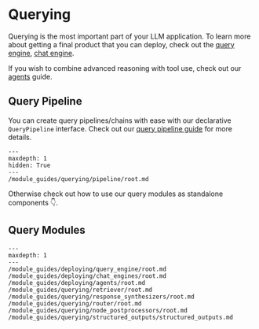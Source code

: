 # Querying

Querying is the most important part of your LLM application. To learn more about getting a final product that you can deploy, check out the [query engine](/module_guides/deploying/query_engine/root.md), [chat engine](/module_guides/deploying/chat_engines/root.md).

If you wish to combine advanced reasoning with tool use, check out our [agents](/module_guides/deploying/agents/root.md) guide.

## Query Pipeline

You can create query pipelines/chains with ease with our declarative `QueryPipeline` interface. Check out our [query pipeline guide](/module_guides/querying/pipeline/root.md) for more details.

```{toctree}
---
maxdepth: 1
hidden: True
---
/module_guides/querying/pipeline/root.md
```

Otherwise check out how to use our query modules as standalone components 👇.

## Query Modules

```{toctree}
---
maxdepth: 1
---
/module_guides/deploying/query_engine/root.md
/module_guides/deploying/chat_engines/root.md
/module_guides/deploying/agents/root.md
/module_guides/querying/retriever/root.md
/module_guides/querying/response_synthesizers/root.md
/module_guides/querying/router/root.md
/module_guides/querying/node_postprocessors/root.md
/module_guides/querying/structured_outputs/structured_outputs.md
```
